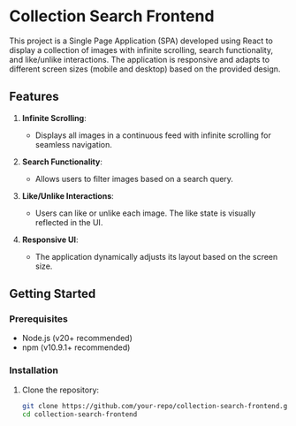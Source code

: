 # Collection Search Frontend

This project is a Single Page Application (SPA) developed using React to display a collection of images with infinite scrolling, search functionality, and like/unlike interactions. The application is responsive and adapts to different screen sizes (mobile and desktop) based on the provided design.

## Features

1. **Infinite Scrolling**:

   - Displays all images in a continuous feed with infinite scrolling for seamless navigation.

2. **Search Functionality**:

   - Allows users to filter images based on a search query.

3. **Like/Unlike Interactions**:

   - Users can like or unlike each image. The like state is visually reflected in the UI.

4. **Responsive UI**:
   - The application dynamically adjusts its layout based on the screen size.

## Getting Started

### Prerequisites

- Node.js (v20+ recommended)
- npm (v10.9.1+ recommended)

### Installation

1. Clone the repository:
   ```bash
   git clone https://github.com/your-repo/collection-search-frontend.git
   cd collection-search-frontend
   ```
